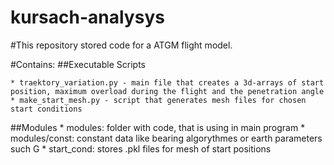 # kursach-analysys

#This repository stored code for a ATGM flight model.

#Contains:
##Executable Scripts

	* traektory_variation.py - main file that creates a 3d-arrays of start position, maximum overload during the flight and the penetration angle
	* make_start_mesh.py - script that generates mesh files for chosen start conditions

##Modules
	* modules: folder with code, that is using in main program
	* modules/const: constant data like bearing algorythmes or earth parameters such G
	* start_cond: stores .pkl files for mesh of start positions


